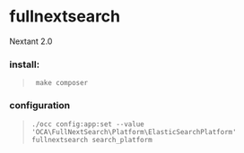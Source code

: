# fullnextsearch
Nextant 2.0


### install:

>      make composer

### configuration


>     ./occ config:app:set --value 'OCA\FullNextSearch\Platform\ElasticSearchPlatform' fullnextsearch search_platform
